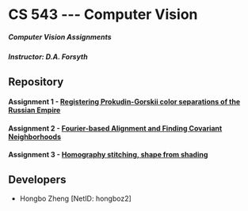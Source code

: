 # CS 543 --- Computer Vision
##### Computer Vision Assignments
##### Instructor: D.A. Forsyth

## Repository
#### Assignment 1 - [Registering Prokudin-Gorskii color separations of the Russian Empire](https://gitlab.engr.illinois.edu/hongboz2/computer_vision/-/tree/main/assignment_1)

#### Assignment 2 - [Fourier-based Alignment and Finding Covariant Neighborhoods](https://gitlab.engr.illinois.edu/hongboz2/computer_vision/-/tree/main/assignment_2)

#### Assignment 3 - [Homography stitching, shape from shading](tps://gitlab.engr.illinois.edu/hongboz2/computer_vision/-/tree/main/assignment_3)

## Developers
* Hongbo Zheng [NetID: hongboz2]